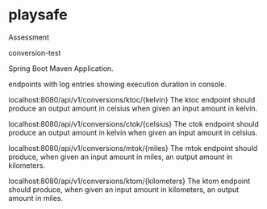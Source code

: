 # playsafe
Assessment

conversion-test

Spring Boot Maven Application.

endpoints with log entries showing execution duration in console.

localhost:8080/api/v1/conversions/ktoc/{kelvin}
The ktoc endpoint should produce an output amount in celsius when given an input amount in kelvin.

localhost:8080/api/v1/conversions/ctok/{celsius}
The ctok endpoint should produce an output amount in kelvin when given an input amount in celsius.

localhost:8080/api/v1/conversions/mtok/{miles}
The mtok endpoint should produce, when given an input amount in miles, an output amount in kilometers.

localhost:8080/api/v1/conversions/ktom/{kilometers}
The ktom endpoint should produce, when given an input amount in kilometers, an output amount in miles.
